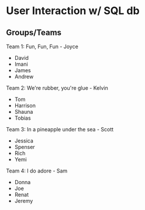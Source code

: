 # User Interaction w/ SQL db #

## Groups/Teams ##

Team 1: Fun, Fun, Fun - Joyce

* David
* Imani
* James
* Andrew

Team 2: We're rubber, you're glue - Kelvin

* Tom
* Harrison
* Shauna
* Tobias

Team 3: In a pineapple under the sea - Scott

* Jessica
* Spenser
* Rich
* Yemi

Team 4: I do adore - Sam

* Donna
* Joe
* Renat
* Jeremy
